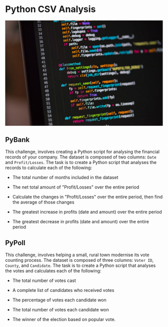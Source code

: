 # Python CSV Analysis 


![Python Script](readme_image.png)


## PyBank



This challenge, involves creating a Python script for analysing the financial records of your company. The dataset is composed of two columns: `Date` and `Profit/Losses`. 
The task is to create a Python script that analyses the records to calculate each of the following:

* The total number of months included in the dataset

* The net total amount of "Profit/Losses" over the entire period

* Calculate the changes in "Profit/Losses" over the entire period, then find the average of those changes

* The greatest increase in profits (date and amount) over the entire period

* The greatest decrease in profits (date and amount) over the entire period


## PyPoll




This challenge, involves helping a small, rural town modernise its vote counting process. The dataset is composed of three columns: `Voter ID`, `County`, and `Candidate`. The task is to create a Python script that analyses the votes and calculates each of the following:

* The total number of votes cast

* A complete list of candidates who received votes

* The percentage of votes each candidate won

* The total number of votes each candidate won

* The winner of the election based on popular vote.




